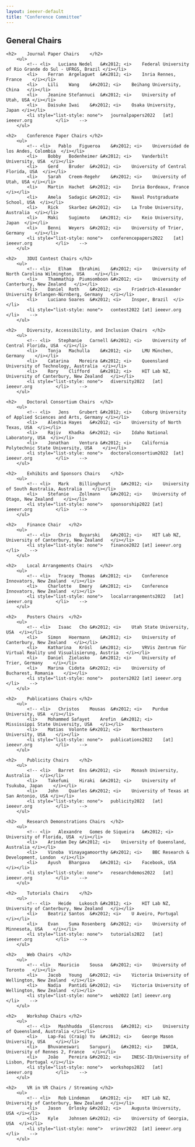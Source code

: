 ```yaml
---									
layout: ieeevr-default									
title: "Conference Committee"									
---						
```

									
<div>									
	<h2>	General Chairs	</h2>						
		<ul>							
			<!-- <li>	Stephan	Lukosch	&#x2012; <i>	HIT Lab NZ, University of Canterbury, New Zealand	</i></li>	
			<li>	Tobias	Langlotz	&#x2012; <i>	University of Otago, New Zealand	</i></li>	
			<li>	Joaquim	Jorge	&#x2012; <i>	INESC-ID/Universidade de Lisboa, Portugal	</i></li>	
			<li style="list-style: none">	general2022	[at] ieeevr.org			</li>	 -->
		</ul>							
									
	<h2>	Journal Paper Chairs	</h2>						
		<ul>							
			<!-- <li>	Luciana	Nedel	&#x2012; <i>	Federal University of Rio Grande do Sul - UFRGS, Brazil	</i></li>	
			<li>	Ferran	Argelaguet	&#x2012; <i>	Inria Rennes, France	</i></li>	
			<li>	Lili	Wang	&#x2012; <i>	Beihang University, China	</i></li>	
			<li>	Jeanine	Stefannuci	&#x2012; <i>	University of Utah, USA	</i></li>	
			<li>	Daisuke	Iwai	&#x2012; <i>	Osaka University, Japan	</i></li>	
			<li style="list-style: none">	journalpapers2022	[at] ieeevr.org			</li>	 -->
		</ul>							
									
	<h2>	Conference Paper Chairs	</h2>						
		<ul>							
			<!-- <li>	Pablo	Figueroa	&#x2012; <i>	Universidad de los Andes, Colombia	</i></li>	
			<li>	Bobby	Bodenheimer	&#x2012; <i>	Vanderbilt University, USA	</i></li>	
			<li>	Gerd	Bruder	&#x2012; <i>	University of Central Florida, USA	</i></li>	
			<li>	Sarah	Creem-Regehr	&#x2012; <i>	University of Utah, USA	</i></li>	
			<li>	Martin	Hachet	&#x2012; <i>	Inria Bordeaux, France	</i></li>	
			<li>	Amela	Sadagic	&#x2012; <i>	Naval Postgraduate School, USA	</i></li>	
			<li>	Rick	Skarbez	&#x2012; <i>	La Trobe University, Australia	</i></li>	
			<li>	Maki	Sugimoto	&#x2012; <i>	Keio University, Japan	</i></li>	
			<li>	Benni	Weyers	&#x2012; <i>	University of Trier, Germany	</i></li>	
			<li style="list-style: none">	conferencepapers2022	[at] ieeevr.org			</li>	 -->
		</ul>							
									
	<h2>	3DUI Contest Chairs	</h2>						
		<ul>							
			<!-- <li>	Elham	Ebrahimi	&#x2012; <i>	University of North Carolina Wilmington, USA	</i></li>	
			<li>	Thammathip	Piumsomboon	&#x2012; <i>	University of Canterbury, New Zealand	</i></li>	
			<li>	Daniel	Roth	&#x2012; <i>	Friedrich-Alexander University Erlangen-Nürnberg, Germany	</i></li>	
			<li>	Luciano	Soares	&#x2012; <i>	Insper, Brazil	</i></li>	
			<li style="list-style: none">	contest2022	[at] ieeevr.org			</li>	 -->
		</ul>							
									
	<h2>	Diversity, Accessibility, and Inclusion Chairs	</h2>						
		<ul>							
			<!-- <li>	Stephanie	Carnell	&#x2012; <i>	University of Central Florida, USA	</i></li>	
			<li>	Tonja	Machulla	&#x2012; <i>	LMU München, Germany	</i></li>	
			<li>	Catarina	Moreira	&#x2012; <i>	Queensland University of Technology, Australia	</i></li>	
			<li>	Rory 	Clifford	&#x2012; <i>	HIT Lab NZ, University of Canterbury, New Zealand	</i></li>	
			<li style="list-style: none">	diversity2022	[at] ieeevr.org			</li>	 -->
		</ul>							
									
	<h2>	Doctoral Consortium Chairs	</h2>						
		<ul>							
			<!-- <li>	Jens	Grubert	&#x2012; <i>	Coburg University of Applied Sciences and Arts, Germany	</i></li>	
			<li>	Aleshia	Hayes	&#x2012; <i>	University of North Texas, USA	</i></li>	
			<li>	Rajiv	Khadka	&#x2012; <i>	Idaho National Laboratory, USA	</i></li>	
			<li>	Jonathan	Ventura	&#x2012; <i>	California Polytechnic State University, USA	</i></li>	
			<li style="list-style: none">	doctoralconsortium2022	[at] ieeevr.org			</li>	 -->
		</ul>							
									
	<h2>	Exhibits and Sponsors Chairs	</h2>						
		<ul>							
			<!-- <li>	Mark	Billinghurst	&#x2012; <i>	University of South Australia, Australia	</i></li>	
			<li>	Stefanie	Zollmann	&#x2012; <i>	University of Otago, New Zealand	</i></li>	
			<li style="list-style: none">	sponsorship2022	[at] ieeevr.org			</li>	 -->
		</ul>							
									
	<h2>	Finance Chair	</h2>						
		<ul>							
			<!-- <li>	Chris	Buyarski	&#x2012; <i>	HIT Lab NZ, University of Canterbury, New Zealand	</i></li>	
			<li style="list-style: none">	finance2022	[at] ieeevr.org			</li>	 -->
		</ul>							
									
	<h2>	Local Arrangements Chairs	</h2>						
		<ul>							
			<!-- <li>	Tracey	Thomas	&#x2012; <i>	Conference Innovators, New Zealand	</i></li>	
			<li>	Charlotte	Emery	&#x2012; <i>	Conference Innovators, New Zealand	</i></li>	
			<li style="list-style: none">	localarrangements2022	[at] ieeevr.org			</li>	 -->
		</ul>							
									
<!--	<h2>	Panel and (Keynote) Chairs	</h2>						
		<ul>							
		</ul>							-->
									
	<h2>	Posters Chairs	</h2>						
		<ul>							
			<!-- <li>	Isaac	Cho	&#x2012; <i>	Utah State University, USA	</i></li>	
			<li>	Simon	Hoermann	&#x2012; <i>	University of Canterbury, New Zealand	</i></li>	
			<li>	Katharina	Krösl	&#x2012; <i>	VRVis Zentrum für Virtual Reality und Visualisierung, Austria	</i></li>	
			<li>	Daniel	Zielasko	&#x2012; <i>	University of Trier, Germany	</i></li>	
			<li>	Marina	Cidota	&#x2012; <i>	University of Bucharest, Romania	</i></li>	
			<li style="list-style: none">	posters2022	[at] ieeevr.org			</li>	 -->
		</ul>							
									
	<h2>	Publications Chairs	</h2>						
		<ul>							
			<!-- <li>	Christos	Mousas	&#x2012; <i>	Purdue University, USA	</i></li>	
			<li>	Mohammed Safayet	Arefin	&#x2012; <i>	Mississippi State University, USA	</i></li>	
			<li>	Matias	Volonte	&#x2012; <i>	Northeastern University, USA	</i></li>	
			<li style="list-style: none">	publications2022	[at] ieeevr.org			</li>	 -->
		</ul>							
									
	<h2>	Publicity Chairs	</h2>						
		<ul>							
			<!-- <li>	Barret	Ens	&#x2012; <i>	Monash University, Australia	</i></li>	
			<li>	Takefumi	Hiraki	&#x2012; <i>	University of Tsukuba, Japan	</i></li>	
			<li>	John	Quarles	&#x2012; <i>	University of Texas at San Antonio, USA	</i></li>	
			<li style="list-style: none">	publicity2022	[at] ieeevr.org			</li>	 -->
		</ul>							
									
	<h2>	Research Demonstrations Chairs	</h2>						
		<ul>							
			<!-- <li>	Alexandre	Gomes de Siqueira	&#x2012; <i>	University of Florida, USA	</i></li>	
			<li>	Arindam	Dey	&#x2012; <i>	University of Queensland, Australia	</i></li>	
			<li>	Vinoba	Vinayagamoorthy	&#x2012; <i>	BBC Research & Development, London	</i></li>	
			<li>	Ayush	Bhargava	&#x2012; <i>	Facebook, USA	</i></li>	
			<li style="list-style: none">	researchdemos2022	[at] ieeevr.org			</li>	 -->
		</ul>							
									
<!--	<h2>	Student Volunteers Chairs	</h2>						
		<ul>							
			<li style="list-style: none">	studentvolunteers2022	[at] ieeevr.org			</li>	
		</ul>							-->
									
	<h2>	Tutorials Chairs	</h2>						
		<ul>							
			<!-- <li>	Heide	Lukosch	&#x2012; <i>	HIT Lab NZ, University of Canterbury, New Zealand	</i></li>	
			<li>	Beatriz	Santos	&#x2012; <i>	U Aveiro, Portugal	</i></li>	
			<li>	Evan	Suma Rosenberg	&#x2012; <i>	University of Minnesota, USA	</i></li>	
			<li style="list-style: none">	tutorials2022	[at] ieeevr.org			</li>	 -->
		</ul>							
									
<!--	<h2>	Videos Chairs	</h2>						
		<ul>							
			<li style="list-style: none">	videos2022	[at] ieeevr.org			</li>	
		</ul>							-->
									
	<h2>	Web Chairs	</h2>						
		<ul>							
			<!-- <li>	Mauricio	Sousa	&#x2012; <i>	University of Toronto	</i></li>	
			<li>	Jacob	Young	&#x2012; <i>	Victoria University of Wellington, New Zealand	</i></li>	
			<li>	Nadia	Pantidi	&#x2012; <i>	Victoria University of Wellington, New Zealand	</i></li>	
			<li style="list-style: none">	web2022	[at] ieeevr.org			</li>	 -->
		</ul>							
									
	<h2>	Workshop Chairs	</h2>						
		<ul>							
			<!-- <li>	Mashhudda	Glencross	&#x2012; <i>	University of Queensland, Australia	</i></li>	
			<li>	Lap-Fai (Craig)	Yu	&#x2012; <i>	George Mason University, USA	</i></li>	
			<li>	Bhuvaneswari	Sarupuri	&#x2012; <i>	INRIA, University of Rennes 2, France	</i></li>	
			<li>	João	Pereira	&#x2012; <i>	INESC-ID/University of Lisbon, Portugal	</i></li>	
			<li style="list-style: none">	workshops2022	[at] ieeevr.org			</li>	 -->
		</ul>							
									
<!--	<h2>	Awards Chairs	</h2>						
		<ul>							
			<li style="list-style: none">	awards2022	[at] ieeevr.org			</li>	
		</ul>							-->
									
	<h2>	VR in VR Chairs / Streaming	</h2>						
		<ul>							
			<!-- <li>	Rob	Lindeman	&#x2012; <i>	HIT Lab NZ, University of Canterbury, New Zealand	</i></li>	
			<li>	Jason	Orlosky	&#x2012; <i>	Augusta University, USA	</i></li>	
			<li>	Kyle	Johnsen	&#x2012; <i>	University of Georgia, USA	</i></li>	
			<li style="list-style: none">	vrinvr2022	[at] ieeevr.org			</li>	 -->
		</ul>							
									
<!--	<h2>	Streaming Chairs	</h2>						
		<ul>							
		</ul>							-->
</div>																	